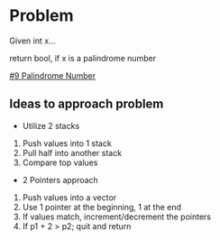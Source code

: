 
# Problem
Given int x...

return bool, if x is a palindrome number

[\#9 Palindrome Number](https://leetcode.com/problems/palindrome-number/)

## Ideas to approach problem
- Utilize 2 stacks
1. Push values into 1 stack
2. Pull half into another stack
3. Compare top values

- 2 Pointers approach
1. Push values into a vector
2. Use 1 pointer at the beginning, 1 at the end
3. If values match, increment/decrement the pointers
4. If p1 + 2 > p2; quit and return
